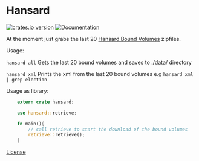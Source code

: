 
Hansard
========

[![crates.io version](https://img.shields.io/crates/v/hansard.svg)](https://crates.io/crates/hansard)
[![Documentation](https://docs.rs/hansard/badge.svg)](https://docs.rs/hansard)

At the moment just grabs the last 20 [Hansard Bound Volumes](http://api.data.parliament.uk/resources/files/feed?dataset=14) zipfiles.

Usage:

`hansard all` Gets the last 20 bound volumes and saves to ./data/ directory

`hansard xml` Prints the xml from the last 20 bound volumes e.g `hansard xml | grep election`

Usage as library:
```rust
    extern crate hansard;

    use hansard::retrieve;

    fn main(){
        // call retrieve to start the download of the bound volumes
        retrieve::retrieve();
    }
```

[License](https://github.com/mount-research/hansard/blob/master/LICENSE.md)
